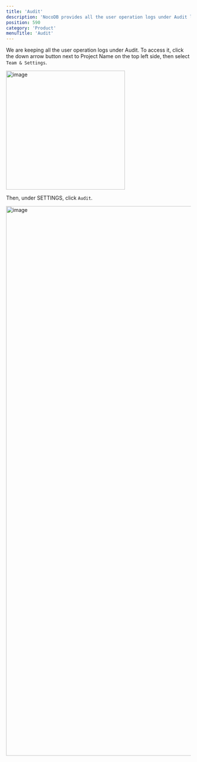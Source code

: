```yaml
---
title: 'Audit'
description: 'NocoDB provides all the user operation logs under Audit log'
position: 590
category: 'Product'
menuTitle: 'Audit'
---
```


We are keeping all the user operation logs under Audit. To access it, click the down arrow button next to Project Name on the top left side, then select `Team & Settings`.

<img width="324" alt="image" src="https://user-images.githubusercontent.com/35857179/194796383-2690375a-52eb-4419-b9cf-288cca88e786.png">

Then, under SETTINGS, click `Audit`.

<img width="1498" alt="image" src="https://user-images.githubusercontent.com/35857179/189115759-ac1664be-906a-4f36-973b-ed67f39d55a3.png">